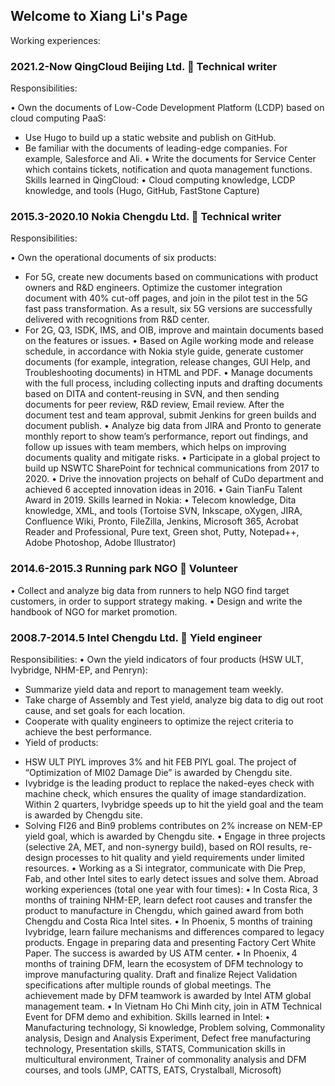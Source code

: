 ## Welcome to Xiang Li's Page
Working experiences:

### 2021.2-Now                                                  QingCloud Beijing Ltd.  Technical writer      
Responsibilities:

•	Own the documents of Low-Code Development Platform (LCDP) based on cloud computing PaaS:
-	Use Hugo to build up a static website and publish on GitHub.
-	Be familiar with the documents of leading-edge companies. For example, Salesforce and Ali.
•	Write the documents for Service Center which contains tickets, notification and quota management functions.
Skills learned in QingCloud:
•	Cloud computing knowledge, LCDP knowledge, and tools (Hugo, GitHub, FastStone Capture)


### 2015.3-2020.10                                                 Nokia Chengdu Ltd.  Technical writer      
Responsibilities:

•	Own the operational documents of six products:
-	For 5G, create new documents based on communications with product owners and R&D engineers. Optimize the customer integration document with 40% cut-off pages, and join in the pilot test in the 5G fast pass transformation. As a result, six 5G versions are successfully delivered with recognitions from R&D center.
-	For 2G, Q3, ISDK, IMS, and OIB, improve and maintain documents based on the features or issues.
•	Based on Agile working mode and release schedule, in accordance with Nokia style guide, generate customer documents (for example, integration, release changes, GUI Help, and Troubleshooting documents) in HTML and PDF.
•	Manage documents with the full process, including collecting inputs and drafting documents based on DITA and content-reusing in SVN, and then sending documents for peer review, R&D review, Email review. After the document test and team approval, submit Jenkins for green builds and document publish.
•	Analyze big data from JIRA and Pronto to generate monthly report to show team’s performance, report out findings, and follow up issues with team members, which helps on improving documents quality and mitigate risks.
•	Participate in a global project to build up NSWTC SharePoint for technical communications from 2017 to 2020.
•	Drive the innovation projects on behalf of CuDo department and achieved 6 accepted innovation ideas in 2016.
•	Gain TianFu Talent Award in 2019.
Skills learned in Nokia:
•	Telecom knowledge, Dita knowledge, XML, and tools (Tortoise SVN, Inkscape, oXygen, JIRA, Confluence Wiki, Pronto, FileZilla, Jenkins, Microsoft 365, Acrobat Reader and Professional, Pure text, Green shot, Putty, Notepad++, Adobe Photoshop, Adobe Illustrator)


### 2014.6-2015.3                                                      Running park NGO  Volunteer      
•	Collect and analyze big data from runners to help NGO find target customers, in order to support strategy making.
•	Design and write the handbook of NGO for market promotion. 


### 2008.7-2014.5                                                   Intel Chengdu Ltd.  Yield engineer      
Responsibilities:
•	Own the yield indicators of four products (HSW ULT, Ivybridge, NHM-EP, and Penryn):
-	Summarize yield data and report to management team weekly. 
-	Take charge of Assembly and Test yield, analyze big data to dig out root cause, and set goals for each location.
-	Cooperate with quality engineers to optimize the reject criteria to achieve the best performance.
-	Yield of products:
  * HSW ULT PIYL improves 3% and hit FEB PIYL goal. The project of “Optimization of MI02 Damage Die” is awarded by Chengdu site.
  * Ivybridge is the leading product to replace the naked-eyes check with machine check, which ensures the quality of image standardization. Within 2 quarters, Ivybridge speeds up to hit the yield goal and the team is awarded by Chengdu site.
  * Solving FI26 and Bin9 problems contributes on 2% increase on NEM-EP yield goal, which is awarded by Chengdu site.
•	Engage in three projects (selective 2A, MET, and non-synergy build), based on ROI results, re-design processes to hit quality and yield requirements under limited resources.
•	Working as a Si integrator, communicate with Die Prep, Fab, and other Intel sites to early detect issues and solve them.
Abroad working experiences (total one year with four times):
•	In Costa Rica, 3 months of training NHM-EP, learn defect root causes and transfer the product to manufacture in Chengdu, which gained award from both Chengdu and Costa Rica Intel sites.
•	In Phoenix, 5 months of training Ivybridge, learn failure mechanisms and differences compared to legacy products. Engage in preparing data and presenting Factory Cert White Paper. The success is awarded by US ATM center. 
•	In Phoenix, 4 months of training DFM, learn the ecosystem of DFM technology to improve manufacturing quality. Draft and finalize Reject Validation specifications after multiple rounds of global meetings. The achievement made by DFM teamwork is awarded by Intel ATM global management team.
•	In Vietnam Ho Chi Minh city, join in ATM Technical Event for DFM demo and exhibition.
Skills learned in Intel:
•	Manufacturing technology, Si knowledge, Problem solving, Commonality analysis, Design and Analysis Experiment, Defect free manufacturing technology, Presentation skills, STATS, Communication skills in multicultural environment, Trainer of commonality analysis and DFM courses, and tools (JMP, CATTS, EATS, Crystalball, Microsoft)

